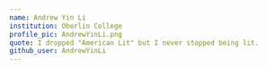 ```yaml
---
name: Andrew Yin Li
institution: Oberlin College
profile_pic: AndrewYinLi.png
quote: I dropped "American Lit" but I never stopped being lit.
github_user: AndrewYinLi
---
```

